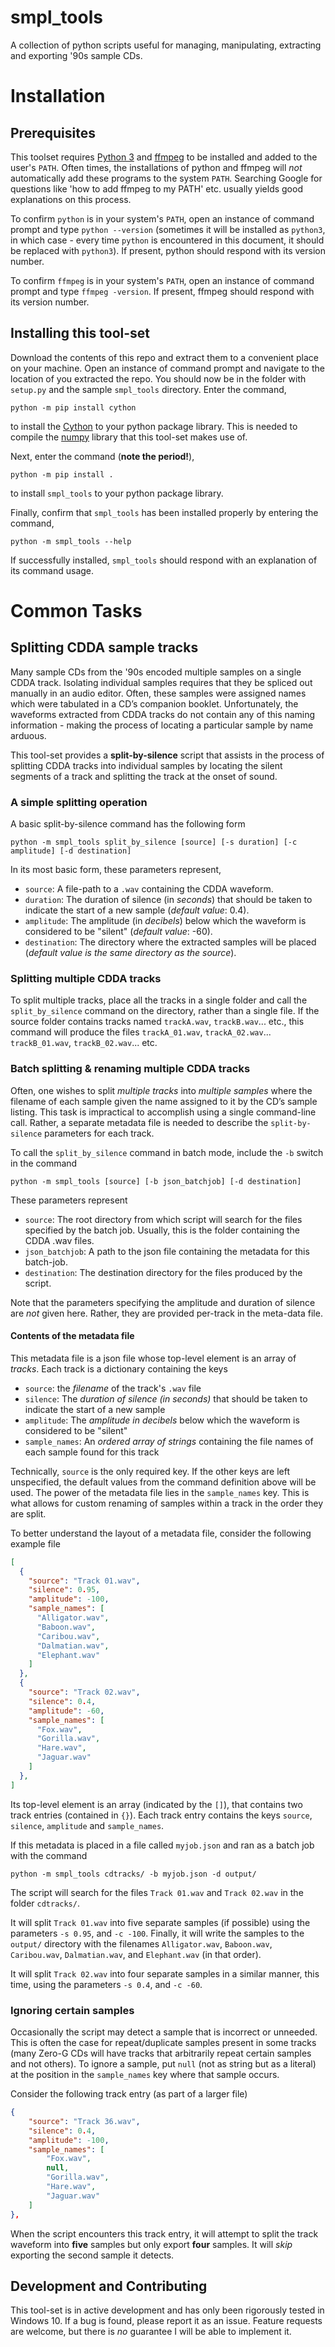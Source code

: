 # smpl_tools

A collection of python scripts useful for managing, manipulating, extracting and 
exporting '90s sample CDs.


# Installation


## Prerequisites 

This toolset requires [Python 3](https://www.python.org/download/releases/3.0/) 
and [ffmpeg](https://ffmpeg.org/download.html) to be installed and added to the
user's `PATH`. Often times, the installations of python and ffmpeg will *not*
automatically add these programs to the system `PATH`. Searching Google for questions
like 'how to add ffmpeg to my PATH' etc. usually yields good explanations on this
process.

To confirm `python` is in your system's `PATH`, open an instance of command prompt and type
`python --version` (sometimes it will be installed as `python3`, in which case 
\- every time `python` is encountered in this document, it should be replaced with `python3`).
If present, python should respond with its version number.

To confirm `ffmpeg` is in your system's `PATH`, open an instance of command prompt and type
`ffmpeg -version`. If present, ffmpeg should respond with its version number.


## Installing this tool-set

Download the contents of this repo and extract them to a convenient place on your machine.
Open an instance of command prompt and navigate to the location of you extracted the repo.
You should now be in the folder with `setup.py` and the sample `smpl_tools` directory.
Enter the command,

```
python -m pip install cython
```

to install the [Cython](https://cython.org/) to your python package library. This is needed
to compile the [numpy](https://numpy.org/) library that this tool-set makes use of.

Next, enter the command (**note the period!**),

```
python -m pip install .
```

to install `smpl_tools` to your python package library.

Finally, confirm that `smpl_tools` has been installed properly by entering the 
command,

```
python -m smpl_tools --help
```

If successfully installed, `smpl_tools` should respond with an explanation of its command usage.


# Common Tasks

## Splitting CDDA sample tracks

Many sample CDs from the '90s encoded multiple samples on a single CDDA track. 
Isolating individual samples requires that they be spliced out manually in an audio editor. 
Often, these samples were assigned names which were tabulated in a CD’s companion booklet. 
Unfortunately, the waveforms extracted from CDDA tracks do not contain any of this naming 
information - making the process of locating a particular sample by name arduous.

This tool-set provides a **split-by-silence** script that assists in the process of splitting 
CDDA tracks into individual samples by locating the silent segments of a track and splitting 
the track at the onset of sound.


### A simple splitting operation

A basic split-by-silence command has the following form

```
python -m smpl_tools split_by_silence [source] [-s duration] [-c amplitude] [-d destination]
```

In its most basic form, these parameters represent,

- `source`: A file-path to a `.wav` containing the CDDA waveform.
- `duration`: The duration of silence (in *seconds*) that should 
              be taken to indicate the start of a new sample
              (*default value*: 0.4).
- `amplitude`: The amplitude (in *decibels*) below which the waveform is 
               considered to be "silent" (*default value*: -60).
- `destination`: The directory where the extracted samples will be placed
                 (*default value is the same directory as the source*).


### Splitting multiple CDDA tracks

To split multiple tracks, place all the tracks in a single folder and call the 
`split_by_silence` command on the directory, rather than a single file. 
If the source folder contains tracks named `trackA.wav`, `trackB.wav`... etc., 
this command will produce the files 
`trackA_01.wav`, `trackA_02.wav`... `trackB_01.wav`, `trackB_02.wav`... etc.


### Batch splitting & renaming multiple CDDA tracks

Often, one wishes to split *multiple tracks* into *multiple samples* where the
filename of each sample given the name assigned to it by the CD’s sample listing.
This task is impractical to accomplish using a single command-line call. 
Rather, a separate metadata file is needed to describe the 
`split-by-silence` parameters for each track.

To call the `split_by_silence` command in batch mode, include the `-b` 
switch in the command

```
python -m smpl_tools [source] [-b json_batchjob] [-d destination]
```

These parameters represent

- `source`: The root directory from which script will search for the files 
            specified by the batch job. Usually, this is the folder containing the
            CDDA .wav files.
- `json_batchjob`: A path to the json file containing the metadata for 
                   this batch-job.
- `destination`: The destination directory for the files produced by the script.

Note that the parameters specifying the amplitude and duration of silence are
*not* given here. Rather, they are provided per-track in the meta-data file.


#### Contents of the metadata file

This metadata file is a json file whose top-level element is an array of *tracks*. 
Each track is a dictionary containing the keys

-	`source`: the *filename* of the track's `.wav` file
-	`silence`: The *duration of silence (in seconds)* that should be taken to 
               indicate the start of a new sample
-	`amplitude`: The *amplitude in decibels* below which the waveform is 
                 considered to be "silent"
-	`sample_names`: An *ordered array of strings* containing the file names of 
                    each sample found for this track

Technically, `source` is the only required key. If the other keys are 
left unspecified, the default values from the command definition
above will be used. The power of the metadata file lies in the
`sample_names` key. This is what allows for custom renaming of 
samples within a track in the order they are split.

To better understand the layout of a metadata file, consider the
following example file

```json
[
  {
    "source": "Track 01.wav",
    "silence": 0.95,
    "amplitude": -100,
    "sample_names": [
      "Alligator.wav",
      "Baboon.wav",
      "Caribou.wav",
      "Dalmatian.wav",
      "Elephant.wav"
    ]
  },
  {
    "source": "Track 02.wav",
    "silence": 0.4,
    "amplitude": -60,
    "sample_names": [
      "Fox.wav",
      "Gorilla.wav",
      "Hare.wav",
      "Jaguar.wav"
    ]
  },
]
```

Its top-level element is an array (indicated by the `[]`), that
contains two track entries (contained in `{}`). Each track entry
contains the keys `source`, `silence`, `amplitude` and `sample_names`.

If this metadata is placed in a file called `myjob.json` 
and ran as a batch job with the command

```
python -m smpl_tools cdtracks/ -b myjob.json -d output/
```

The script will search for the files `Track 01.wav` and 
`Track 02.wav` in the folder `cdtracks/`. 

It will split `Track 01.wav`
into five separate samples (if possible) using the parameters 
`-s 0.95`, and `-c -100`. Finally, it will write the samples
to the `output/` directory with the filenames `Alligator.wav`,
`Baboon.wav`, `Caribou.wav`, `Dalmatian.wav`, and `Elephant.wav`
(in that order).

It will split `Track 02.wav`
into four separate samples in a similar manner, this time,
using the parameters `-s 0.4`, and `-c -60`.


### Ignoring certain samples

Occasionally the script may detect a sample that is incorrect or unneeded.
This is often the case for repeat/duplicate samples present in some tracks
(many Zero-G CDs will have tracks that arbitrarily repeat certain samples
and not others). To ignore a sample, put `null` (not as string but as a literal)
at the position in the `sample_names` key where that sample occurs.

Consider the following track entry (as part of a larger file)

```json
{
    "source": "Track 36.wav",
    "silence": 0.4,
    "amplitude": -100,
    "sample_names": [
        "Fox.wav",
        null,
        "Gorilla.wav",
        "Hare.wav",
        "Jaguar.wav"
    ]
},
```

When the script encounters this track entry, it will attempt to split the track
waveform into **five** samples but only export **four** samples.
It will *skip* exporting the second sample it detects.


## Development and Contributing

This tool-set is in active development and has only been rigorously 
tested in Windows 10. If a bug is found, please report it as an issue.
Feature requests are welcome, but there is *no* guarantee I will 
be able to implement it.


